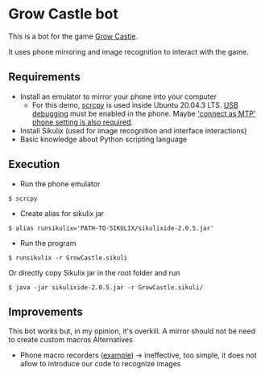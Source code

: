 # Grow Castle bot
This is a bot for the game [Grow Castle](https://play.google.com/store/apps/details?id=com.raongames.growcastle&hl=en&gl=US).

It uses phone mirroring and image recognition to interact with the game.


## Requirements
- Install an emulator to mirror your phone into your computer
    - For this demo, [scrcpy](https://github.com/Genymobile/scrcpy) is used inside Ubuntu 20.04.3 LTS.
    [USB debugging](https://www.youtube.com/watch?v=Ucs34BkfPB0&t=25s) must be enabled in the phone. Maybe ['connect as MTP' phone setting is also required](https://stackoverflow.com/questions/28704636/insufficient-permissions-for-device-in-android-studio-workspace-running-in-opens).
- Install Sikulix (used for image recognition and interface interactions)
- Basic knowledge about Python scripting language


## Execution
- Run the phone emulator
```console
$ scrcpy
```

- Create alias for sikulix jar
```console
$ alias runsikulix='PATH-TO-SIKULIX/sikulixide-2.0.5.jar'
```

- Run the program
```console
$ runsikulix -r GrowCastle.sikuli
```

Or directly copy Sikulix jar in the root folder and run
```console
$ java -jar sikulixide-2.0.5.jar -r GrowCastle.sikuli/
```


## Improvements
This bot works but, in my opinion, it's overkill. A mirror should not be need to create custom macros
Alternatives
- Phone macro recorders ([example](https://www.youtube.com/watch?v=5SjC2PHPsTo&t=46s&ab_channel=BruceCollins&t=46s)) -> ineffective, too simple, it does not allow to introduce our code to recognize images
